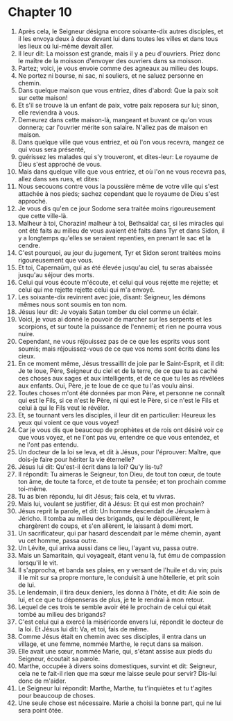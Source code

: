 # Chapter 10

1. Après cela, le Seigneur désigna encore soixante-dix autres disciples, et il les envoya deux à deux devant lui dans toutes les villes et dans tous les lieux où lui-même devait aller.
2. Il leur dit: La moisson est grande, mais il y a peu d'ouvriers. Priez donc le maître de la moisson d'envoyer des ouvriers dans sa moisson.
3. Partez; voici, je vous envoie comme des agneaux au milieu des loups.
4. Ne portez ni bourse, ni sac, ni souliers, et ne saluez personne en chemin.
5. Dans quelque maison que vous entriez, dites d'abord: Que la paix soit sur cette maison!
6. Et s'il se trouve là un enfant de paix, votre paix reposera sur lui; sinon, elle reviendra à vous.
7. Demeurez dans cette maison-là, mangeant et buvant ce qu'on vous donnera; car l'ouvrier mérite son salaire. N'allez pas de maison en maison.
8. Dans quelque ville que vous entriez, et où l'on vous recevra, mangez ce qui vous sera présenté,
9. guérissez les malades qui s'y trouveront, et dites-leur: Le royaume de Dieu s'est approché de vous.
10. Mais dans quelque ville que vous entriez, et où l'on ne vous recevra pas, allez dans ses rues, et dites:
11. Nous secouons contre vous la poussière même de votre ville qui s'est attachée à nos pieds; sachez cependant que le royaume de Dieu s'est approché.
12. Je vous dis qu'en ce jour Sodome sera traitée moins rigoureusement que cette ville-là.
13. Malheur à toi, Chorazin! malheur à toi, Bethsaïda! car, si les miracles qui ont été faits au milieu de vous avaient été faits dans Tyr et dans Sidon, il y a longtemps qu'elles se seraient repenties, en prenant le sac et la cendre.
14. C'est pourquoi, au jour du jugement, Tyr et Sidon seront traitées moins rigoureusement que vous.
15. Et toi, Capernaüm, qui as été élevée jusqu'au ciel, tu seras abaissée jusqu'au séjour des morts.
16. Celui qui vous écoute m'écoute, et celui qui vous rejette me rejette; et celui qui me rejette rejette celui qui m'a envoyé.
17. Les soixante-dix revinrent avec joie, disant: Seigneur, les démons mêmes nous sont soumis en ton nom.
18. Jésus leur dit: Je voyais Satan tomber du ciel comme un éclair.
19. Voici, je vous ai donné le pouvoir de marcher sur les serpents et les scorpions, et sur toute la puissance de l'ennemi; et rien ne pourra vous nuire.
20. Cependant, ne vous réjouissez pas de ce que les esprits vous sont soumis; mais réjouissez-vous de ce que vos noms sont écrits dans les cieux.
21. En ce moment même, Jésus tressaillit de joie par le Saint-Esprit, et il dit: Je te loue, Père, Seigneur du ciel et de la terre, de ce que tu as caché ces choses aux sages et aux intelligents, et de ce que tu les as révélées aux enfants. Oui, Père, je te loue de ce que tu l'as voulu ainsi.
22. Toutes choses m'ont été données par mon Père, et personne ne connaît qui est le Fils, si ce n'est le Père, ni qui est le Père, si ce n'est le Fils et celui à qui le Fils veut le révéler.
23. Et, se tournant vers les disciples, il leur dit en particulier: Heureux les yeux qui voient ce que vous voyez!
24. Car je vous dis que beaucoup de prophètes et de rois ont désiré voir ce que vous voyez, et ne l'ont pas vu, entendre ce que vous entendez, et ne l'ont pas entendu.
25. Un docteur de la loi se leva, et dit à Jésus, pour l'éprouver: Maître, que dois-je faire pour hériter la vie éternelle?
26. Jésus lui dit: Qu'est-il écrit dans la loi? Qu'y lis-tu?
27. Il répondit: Tu aimeras le Seigneur, ton Dieu, de tout ton cœur, de toute ton âme, de toute ta force, et de toute ta pensée; et ton prochain comme toi-même.
28. Tu as bien répondu, lui dit Jésus; fais cela, et tu vivras.
29. Mais lui, voulant se justifier, dit à Jésus: Et qui est mon prochain?
30. Jésus reprit la parole, et dit: Un homme descendait de Jérusalem à Jéricho. Il tomba au milieu des brigands, qui le dépouillèrent, le chargèrent de coups, et s'en allèrent, le laissant à demi mort.
31. Un sacrificateur, qui par hasard descendait par le même chemin, ayant vu cet homme, passa outre.
32. Un Lévite, qui arriva aussi dans ce lieu, l'ayant vu, passa outre.
33. Mais un Samaritain, qui voyageait, étant venu là, fut ému de compassion lorsqu'il le vit.
34. Il s'approcha, et banda ses plaies, en y versant de l'huile et du vin; puis il le mit sur sa propre monture, le conduisit à une hôtellerie, et prit soin de lui.
35. Le lendemain, il tira deux deniers, les donna à l'hôte, et dit: Aie soin de lui, et ce que tu dépenseras de plus, je te le rendrai à mon retour.
36. Lequel de ces trois te semble avoir été le prochain de celui qui était tombé au milieu des brigands?
37. C'est celui qui a exercé la miséricorde envers lui, répondit le docteur de la loi. Et Jésus lui dit: Va, et toi, fais de même.
38. Comme Jésus était en chemin avec ses disciples, il entra dans un village, et une femme, nommée Marthe, le reçut dans sa maison.
39. Elle avait une sœur, nommée Marie, qui, s'étant assise aux pieds du Seigneur, écoutait sa parole.
40. Marthe, occupée à divers soins domestiques, survint et dit: Seigneur, cela ne te fait-il rien que ma sœur me laisse seule pour servir? Dis-lui donc de m'aider.
41. Le Seigneur lui répondit: Marthe, Marthe, tu t'inquiètes et tu t'agites pour beaucoup de choses.
42. Une seule chose est nécessaire. Marie a choisi la bonne part, qui ne lui sera point ôtée.

